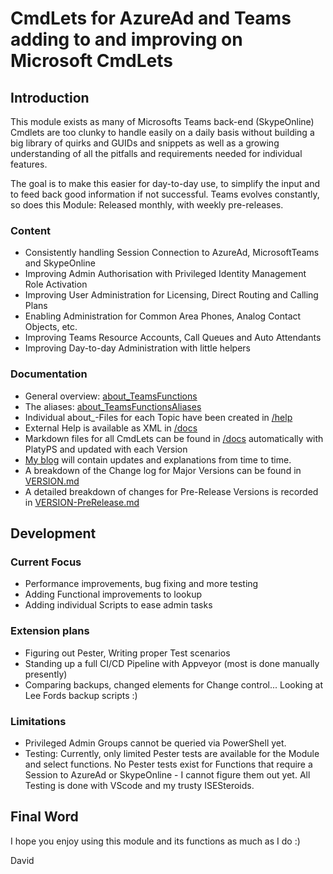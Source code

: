 # CmdLets for AzureAd and Teams adding to and improving on Microsoft CmdLets

## Introduction

This module exists as many of Microsofts Teams back-end (SkypeOnline) Cmdlets are too clunky to handle easily on a daily basis without building a big library of quirks and GUIDs and snippets as well as a growing understanding of all the pitfalls and requirements needed for individual features.

The goal is to make this easier for day-to-day use, to simplify the input and to feed back good information if not successful.
Teams evolves constantly, so does this Module: Released monthly, with weekly pre-releases.

### Content

- Consistently handling Session Connection to AzureAd, MicrosoftTeams and SkypeOnline
- Improving Admin Authorisation with Privileged Identity Management Role Activation
- Improving User Administration for Licensing, Direct Routing and Calling Plans
- Enabling Administration for Common Area Phones, Analog Contact Objects, etc.
- Improving Teams Resource Accounts, Call Queues and Auto Attendants
- Improving Day-to-day Administration with little helpers

### Documentation

- General overview: [about_TeamsFunctions](/help/about_TeamsFunctions.md)
- The aliases: [about_TeamsFunctionsAliases](/help/about_TeamsFunctionsAliases.md)
- Individual about_-Files for each Topic have been created in [/help](/help)
- External Help is available as XML in [/docs](/docs)
- Markdown files for all CmdLets can be found in [/docs](/docs) automatically with PlatyPS and updated with each Version
- [My blog](https://davideberhardt.wordpress.com/) will contain updates and explanations from time to time.
- A breakdown of the Change log for Major Versions can be found in [VERSION.md](VERSION.md)
- A detailed breakdown of changes for Pre-Release Versions is recorded in [VERSION-PreRelease.md](VERSION-PreRelease.md)

## Development

### Current Focus

- Performance improvements, bug fixing and more testing
- Adding Functional improvements to lookup
- Adding individual Scripts to ease admin tasks

### Extension plans

- Figuring out Pester, Writing proper Test scenarios
- Standing up a full CI/CD Pipeline with Appveyor (most is done manually presently)
- Comparing backups, changed elements for Change control... Looking at Lee Fords backup scripts :)

### Limitations

- Privileged Admin Groups cannot be queried via PowerShell yet.
- Testing: Currently, only limited Pester tests are available for the Module and select functions.
No Pester tests exist for Functions that require a Session to AzureAd or SkypeOnline - I cannot figure them out yet. All Testing is done with VScode and my trusty ISESteroids.

## Final Word

I hope you enjoy using this module and its functions as much as I do :)

David
